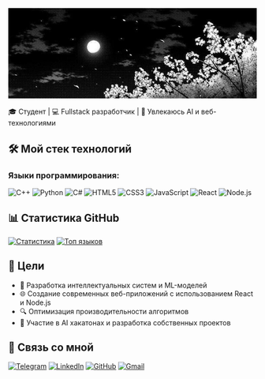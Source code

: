 <div align="center">
  <img src="preview.jpg" alt="Preview" width="800">
</div>

   🎓 Студент | 💻 Fullstack разработчик | 🚀 Увлекаюсь AI и веб-технологиями


## 🛠️ Мой стек технологий

### Языки программирования:
![C++](https://img.shields.io/badge/C++-00599C?style=for-the-badge&logo=c%2B%2B&logoColor=white)
![Python](https://img.shields.io/badge/Python-3776AB?style=for-the-badge&logo=python&logoColor=white)
![C#](https://img.shields.io/badge/C%23-239120?style=for-the-badge&logo=c-sharp&logoColor=white)
![HTML5](https://img.shields.io/badge/HTML5-E34F26?style=for-the-badge&logo=html5&logoColor=white)
![CSS3](https://img.shields.io/badge/CSS3-1572B6?style=for-the-badge&logo=css3&logoColor=white)
![JavaScript](https://img.shields.io/badge/JavaScript-323330?style=for-the-badge&logo=javascript&logoColor=F7DF1E)
![React](https://img.shields.io/badge/React-61DAFB?style=for-the-badge&logo=react&logoColor=black)
![Node.js](https://img.shields.io/badge/Node.js-339933?style=for-the-badge&logo=node.js&logoColor=white)


## 📊 Статистика GitHub

[![Статистика](https://github-readme-stats.vercel.app/api?username=asakue&show_icons=true&theme=radical)](https://github.com/asakue)
[![Топ языков](https://github-readme-stats.vercel.app/api/top-langs/?username=asakue&layout=compact&theme=radical)](https://github.com/asakue)

## 🎯 Цели
- 🧠 Разработка интеллектуальных систем и ML-моделей
- 🌐 Создание современных веб-приложений с использованием React и Node.js
- 🔍 Оптимизация производительности алгоритмов
- 🚀 Участие в AI хакатонах и разработка собственных проектов

## 🤝 Связь со мной
[![Telegram](https://img.shields.io/badge/Telegram-2CA5E0?style=for-the-badge&logo=telegram&logoColor=white)](https://t.me/asakueqq)
[![LinkedIn](https://img.shields.io/badge/LinkedIn-0077B5?style=for-the-badge&logo=linkedin&logoColor=white)](https://vk.com/asakueqq)
[![GitHub](https://img.shields.io/badge/GitHub-100000?style=for-the-badge&logo=github&logoColor=white)](https://github.com/asakue)
[![Gmail](https://img.shields.io/badge/Gmail-D14836?style=for-the-badge&logo=gmail&logoColor=white)](gurzhij.de@gs.donstu.ru)
